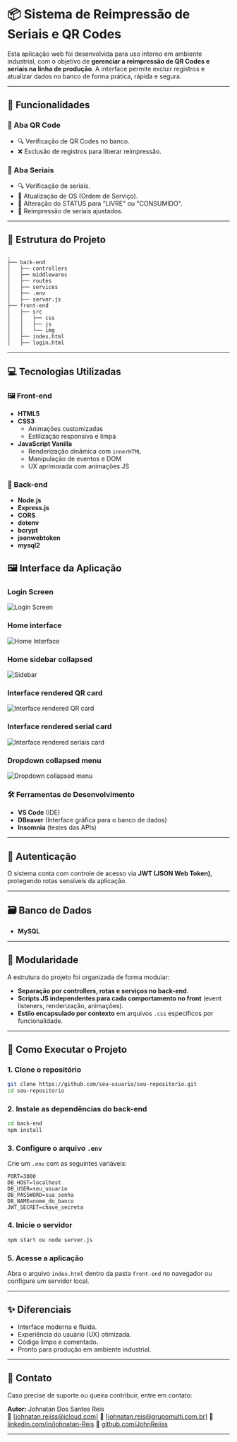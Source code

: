 # 📦 Sistema de Reimpressão de Seriais e QR Codes

Esta aplicação web foi desenvolvida para uso interno em ambiente industrial, com o objetivo de **gerenciar a reimpressão de QR Codes e seriais na linha de produção**. A interface permite excluir registros e atualizar dados no banco de forma prática, rápida e segura.

---

## 🚀 Funcionalidades

### 🔹 Aba QR Code

- 🔍 Verificação de QR Codes no banco.
- ❌ Exclusão de registros para liberar reimpressão.

### 🔹 Aba Seriais

- 🔍 Verificação de seriais.
- 🔁 Atualização de OS (Ordem de Serviço).
- 🔄 Alteração do STATUS para "LIVRE" ou "CONSUMIDO".
- 🔧 Reimpressão de seriais ajustados.

---

## 🧱 Estrutura do Projeto

```
.
├── back-end
│   ├── controllers
│   ├── middlewares
│   ├── routes
│   ├── services
│   ├── .env
│   ├── server.js
├── front-end
│   ├── src
│   │   ├── css
│   │   ├── js
│   │   └── img
│   ├── index.html
│   ├── login.html
```

---

## 💻 Tecnologias Utilizadas

### 🖼️ Front-end

- **HTML5**
- **CSS3**
  - Animações customizadas
  - Estilização responsiva e limpa
- **JavaScript Vanilla**
  - Renderização dinâmica com `innerHTML`
  - Manipulação de eventos e DOM
  - UX aprimorada com animações JS

### 🔧 Back-end

- **Node.js**
- **Express.js**
- **CORS**
- **dotenv**
- **bcrypt**
- **jsonwebtoken**
- **mysql2**

## 🖼️ Interface da Aplicação

### Login Screen

![Login Screen](front-end/src/img/login-screen.png)

### Home interface

![Home Interface](front-end/src/img/home-interface.png)

### Home sidebar collapsed

![Sidebar](front-end/src/img/home-sidebar-collapsed.png)

### Interface rendered QR card

![Interface rendered QR card](front-end/src/img/dynamically-rendered-qr-code-tab.png)

### Interface rendered serial card

![Interface rendered seriais card](front-end/src/img/dynamically-rendered-serials-tab.png)

### Dropdown collapsed menu

![Dropdown collapsed menu](front-end/src/img/collapsed-dynamic-dropdown-menu.png)

### 🛠️ Ferramentas de Desenvolvimento

- **VS Code** (IDE)
- **DBeaver** (Interface gráfica para o banco de dados)
- **Insomnia** (testes das APIs)

---

## 🔐 Autenticação

O sistema conta com controle de acesso via **JWT (JSON Web Token)**, protegendo rotas sensíveis da aplicação.

---

## 🗃️ Banco de Dados

- **MySQL**

---

## 📁 Modularidade

A estrutura do projeto foi organizada de forma modular:

- **Separação por controllers, rotas e serviços no back-end**.
- **Scripts JS independentes para cada comportamento no front** (event listeners, renderização, animações).
- **Estilo encapsulado por contexto** em arquivos `.css` específicos por funcionalidade.

---

## 🧪 Como Executar o Projeto

### 1. Clone o repositório

```bash
git clone https://github.com/seu-usuario/seu-repositorio.git
cd seu-repositorio
```

### 2. Instale as dependências do back-end

```bash
cd back-end
npm install
```

### 3. Configure o arquivo `.env`

Crie um `.env` com as seguintes variáveis:

```env
PORT=3000
DB_HOST=localhost
DB_USER=seu_usuario
DB_PASSWORD=sua_senha
DB_NAME=nome_do_banco
JWT_SECRET=chave_secreta
```

### 4. Inicie o servidor

```bash
npm start ou node server.js
```

### 5. Acesse a aplicação

Abra o arquivo `index.html` dentro da pasta `front-end` no navegador ou configure um servidor local.

---

## ✨ Diferenciais

- Interface moderna e fluida.
- Experiência do usuário (UX) otimizada.
- Código limpo e comentado.
- Pronto para produção em ambiente industrial.

---

## 📩 Contato

Caso precise de suporte ou queira contribuir, entre em contato:

**Autor:** Johnatan Dos Santos Reis  
📧 [johnatan.reiiss@icloud.com]
📧 [johnatan.reis@grupomulti.com.br]
📧 [linkedin.com/in/johnatan-Reis](https://www.linkedin.com/in/johnatan-dos-santos-reis-945092b7/)
📧 [github.com/JohnReiiss](https://github.com/JohnReiiss)

---
